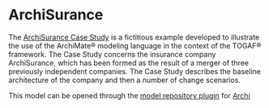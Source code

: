 # ArchiSurance

The [ArchiSurance Case Study](https://www2.opengroup.org/ogsys/catalog/Y163) is a fictitious example developed to illustrate the use of the ArchiMate® modeling language in the context of the TOGAF® framework. The Case Study concerns the insurance company ArchiSurance, which has been formed as the result of a merger of three previously independent companies. The Case Study describes the baseline architecture of the company and then a number of change scenarios.

This model can be opened through the [model repository plugin](https://github.com/archi-contribs/archi-modelrepository-plugin) for [Archi](https://www.archimatetool.com)

